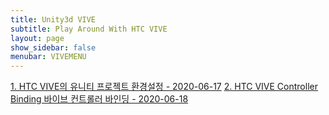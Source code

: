 ```yaml
---
title: Unity3d VIVE
subtitle: Play Around With HTC VIVE
layout: page
show_sidebar: false
menubar: VIVEMENU
---
```


[1. HTC VIVE의 유니티 프로젝트 환경설정 - 2020-06-17](https://beatchoi.github.io/unity3d/vive/2020/06/17/HTCVIVEPlugin/)
[2. HTC VIVE Controller Binding 바이브 컨트롤러 바인딩 - 2020-06-18](https://beatchoi.github.io/unity3d/vive/2020/06/18/HTCVIVEPlugin2/)

